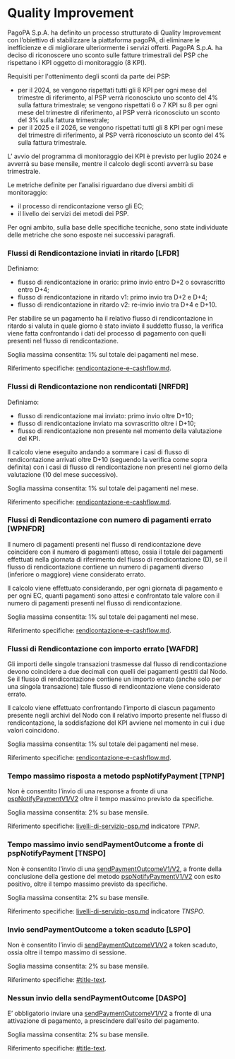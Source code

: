 # Quality Improvement

PagoPA S.p.A. ha definito un processo strutturato di Quality Improvement con l’obiettivo di stabilizzare la piattaforma pagoPA, di eliminare le inefficienze e di migliorare ulteriormente i servizi offerti. PagoPA S.p.A. ha deciso di riconoscere uno sconto sulle fatture trimestrali dei PSP che rispettano i KPI oggetto di monitoraggio (8 KPI).

Requisiti per l'ottenimento degli sconti da parte dei PSP:

* per il 2024, se vengono rispettati tutti gli 8 KPI per ogni mese del trimestre di riferimento, al PSP verrà riconosciuto uno sconto del 4% sulla fattura trimestrale; se vengono rispettati 6 o 7 KPI su 8 per ogni mese del trimestre di riferimento, al PSP verrà riconosciuto un sconto del 3% sulla fattura trimestrale;
* per il 2025 e il 2026, se vengono rispettati tutti gli 8 KPI per ogni mese del trimestre di riferimento, al PSP verrà riconosciuto un sconto del 4% sulla fattura trimestrale.

L’ avvio del programma di monitoraggio dei KPI è previsto per luglio 2024 e avverrà su base mensile, mentre  il calcolo degli sconti avverrà su base trimestrale.

Le metriche definite per l’analisi riguardano due diversi ambiti di monitoraggio:

* il processo di rendicontazione verso gli EC;
* il livello dei servizi dei metodi dei PSP.

Per ogni ambito, sulla base delle specifiche tecniche, sono state individuate delle metriche che sono esposte nei successivi paragrafi.

### Flussi di Rendicontazione inviati in ritardo \[LFDR]

Definiamo:

* flusso di rendicontazione in orario: primo invio entro D+2 o sovrascritto entro D+4;&#x20;
* flusso di rendicontazione in ritardo v1: primo invio tra D+2 e D+4;
* flusso di rendicontazione in ritardo v2: re-invio invio tra D+4 e D+10. &#x20;

Per stabilire se un pagamento ha il relativo flusso di rendicontazione in ritardo si valuta in quale giorno è stato inviato il suddetto flusso, la verifica viene fatta confrontando i dati del processo di pagamento con quelli presenti nel flusso di rendicontazione.

Soglia massima consentita: 1% sul totale dei pagamenti nel mese.

Riferimento specifiche: [rendicontazione-e-cashflow.md](../specifiche-attuative-del-nodo-dei-pagamenti-spc/funzionamento-generale/rendicontazione-e-cashflow.md "mention").

### Flussi di Rendicontazione non rendicontati \[NRFDR]

Definiamo:

* flusso di rendicontazione mai inviato: primo invio oltre D+10;
* flusso di rendicontazione inviato ma sovrascritto oltre i D+10;
* flusso di rendicontazione non presente nel momento della valutazione del KPI.

Il calcolo viene eseguito andando a sommare i casi di flusso di rendicontazione arrivati oltre D+10 (seguendo la verifica come sopra definita) con i casi di flusso di rendicontazione non presenti nel giorno della valutazione (10 del mese successivo).

Soglia massima consentita: 1% sul totale dei pagamenti nel mese.

Riferimento specifiche: [rendicontazione-e-cashflow.md](../specifiche-attuative-del-nodo-dei-pagamenti-spc/funzionamento-generale/rendicontazione-e-cashflow.md "mention").

### Flussi di Rendicontazione con numero di pagamenti errato \[WPNFDR]

Il numero di pagamenti presenti nel flusso di rendicontazione deve coincidere con il numero di pagamenti atteso, ossia il totale dei pagamenti effettuati nella giornata di riferimento del flusso di rendicontazione (D), se il flusso di rendicontazione contiene un numero di pagamenti diverso (inferiore o maggiore) viene considerato errato.

Il calcolo viene effettuato considerando, per ogni giornata di pagamento e per ogni EC, quanti pagamenti sono attesi e confrontato tale valore con il numero di pagamenti presenti nel flusso di rendicontazione.

Soglia massima consentita: 1% sul totale dei pagamenti nel mese.

Riferimento specifiche: [rendicontazione-e-cashflow.md](../specifiche-attuative-del-nodo-dei-pagamenti-spc/funzionamento-generale/rendicontazione-e-cashflow.md "mention").

### Flussi di Rendicontazione con importo errato \[WAFDR]

Gli importi delle singole transazioni trasmesse dal flusso di rendicontazione devono coincidere a due decimali con quelli dei pagamenti gestiti dal Nodo. Se il flusso di rendicontazione contiene un importo errato (anche solo per una singola transazione) tale flusso di rendicontazione viene considerato errato.

Il calcolo viene effettuato confrontando l’importo di ciascun pagamento presente negli archivi del Nodo con il relativo importo presente nel flusso di rendicontazione, la soddisfazione del KPI avviene nel momento in cui i due valori coincidono.

Soglia massima consentita: 1% sul totale dei pagamenti nel mese.

Riferimento specifiche: [rendicontazione-e-cashflow.md](../specifiche-attuative-del-nodo-dei-pagamenti-spc/funzionamento-generale/rendicontazione-e-cashflow.md "mention").

### Tempo massimo risposta a metodo pspNotifyPayment​ \[TPNP]

Non è consentito l’invio di una response a fronte di una [pspNotifyPaymentV1/V2](../appendici/primitive.md#pspnotifypayment) oltre il tempo massimo previsto da specifiche.

Soglia massima consentita: 2% su base mensile.

Riferimento specifiche: [livelli-di-servizio-psp.md](../appendici/indicatori-di-qualita-per-i-soggetti-aderenti/livelli-di-servizio-psp.md "mention") indicatore _TPNP_.

### Tempo massimo invio sendPaymentOutcome a fronte di pspNotifyPayment \[TNSPO]

Non è consentito l’invio di una [sendPaymentOutcomeV1/V2](../appendici/primitive.md#sendpaymentoutcome), a fronte della conclusione della gestione del metodo [pspNotifyPaymentV1/V2](../appendici/primitive.md#pspnotifypayment) con esito positivo, oltre il tempo massimo previsto da specifiche.

Soglia massima consentita: 2% su base mensile.

Riferimento specifiche: [livelli-di-servizio-psp.md](../appendici/indicatori-di-qualita-per-i-soggetti-aderenti/livelli-di-servizio-psp.md "mention") indicatore _TNSPO_.

### Invio sendPaymentOutcome a token scaduto \[LSPO]

Non è consentito l’invio di [sendPaymentOutcomeV1/V2](../appendici/primitive.md#sendpaymentoutcome) a token scaduto, ossia oltre il  tempo massimo di sessione.

Soglia massima consentita: 2% su base mensile.

Riferimento specifiche: [#title-text](modalita-di-integrazione/best-practice.md#title-text "mention").

### Nessun invio della sendPaymentOutcome \[DASPO]

E’ obbligatorio inviare una [sendPaymentOutcomeV1/V2](../appendici/primitive.md#sendpaymentoutcome) a  fronte di una attivazione di pagamento, a prescindere dall'esito del pagamento.

Soglia massima consentita: 2% su base mensile.

Riferimento specifiche: [#title-text](modalita-di-integrazione/best-practice.md#title-text "mention").
